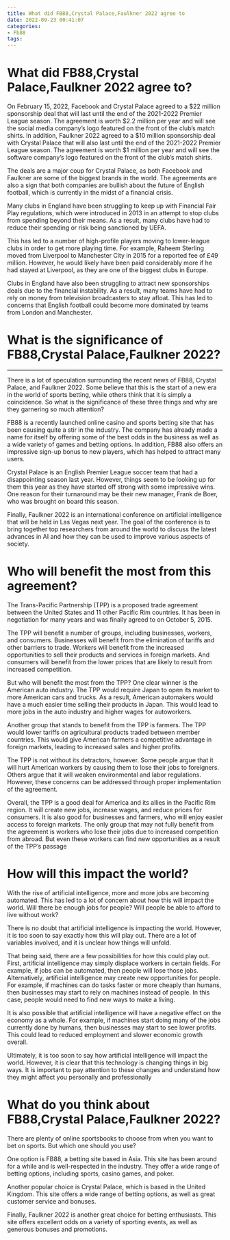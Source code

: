 ```yaml
---
title: What did FB88,Crystal Palace,Faulkner 2022 agree to
date: 2022-09-23 00:41:07
categories:
- Fb88
tags:
---
```



#  What did FB88,Crystal Palace,Faulkner 2022 agree to?

On February 15, 2022, Facebook and Crystal Palace agreed to a $22 million sponsorship deal that will last until the end of the 2021-2022 Premier League season. The agreement is worth $2.2 million per year and will see the social media company’s logo featured on the front of the club’s match shirts. In addition, Faulkner 2022 agreed to a $10 million sponsorship deal with Crystal Palace that will also last until the end of the 2021-2022 Premier League season. The agreement is worth $1 million per year and will see the software company’s logo featured on the front of the club’s match shirts.

The deals are a major coup for Crystal Palace, as both Facebook and Faulkner are some of the biggest brands in the world. The agreements are also a sign that both companies are bullish about the future of English football, which is currently in the midst of a financial crisis.

Many clubs in England have been struggling to keep up with Financial Fair Play regulations, which were introduced in 2013 in an attempt to stop clubs from spending beyond their means. As a result, many clubs have had to reduce their spending or risk being sanctioned by UEFA.

This has led to a number of high-profile players moving to lower-league clubs in order to get more playing time. For example, Raheem Sterling moved from Liverpool to Manchester City in 2015 for a reported fee of £49 million. However, he would likely have been paid considerably more if he had stayed at Liverpool, as they are one of the biggest clubs in Europe.

Clubs in England have also been struggling to attract new sponsorships deals due to the financial instability. As a result, many teams have had to rely on money from television broadcasters to stay afloat. This has led to concerns that English football could become more dominated by teams from London and Manchester.

#  What is the significance of FB88,Crystal Palace,Faulkner 2022?

___

There is a lot of speculation surrounding the recent news of FB88, Crystal Palace, and Faulkner 2022. Some believe that this is the start of a new era in the world of sports betting, while others think that it is simply a coincidence. So what is the significance of these three things and why are they garnering so much attention?

FB88 is a recently launched online casino and sports betting site that has been causing quite a stir in the industry. The company has already made a name for itself by offering some of the best odds in the business as well as a wide variety of games and betting options. In addition, FB88 also offers an impressive sign-up bonus to new players, which has helped to attract many users.

Crystal Palace is an English Premier League soccer team that had a disappointing season last year. However, things seem to be looking up for them this year as they have started off strong with some impressive wins. One reason for their turnaround may be their new manager, Frank de Boer, who was brought on board this season.

Finally, Faulkner 2022 is an international conference on artificial intelligence that will be held in Las Vegas next year. The goal of the conference is to bring together top researchers from around the world to discuss the latest advances in AI and how they can be used to improve various aspects of society.

#  Who will benefit the most from this agreement?

The Trans-Pacific Partnership (TPP) is a proposed trade agreement between the United States and 11 other Pacific Rim countries. It has been in negotiation for many years and was finally agreed to on October 5, 2015.

The TPP will benefit a number of groups, including businesses, workers, and consumers. Businesses will benefit from the elimination of tariffs and other barriers to trade. Workers will benefit from the increased opportunities to sell their products and services in foreign markets. And consumers will benefit from the lower prices that are likely to result from increased competition.

But who will benefit the most from the TPP? One clear winner is the American auto industry. The TPP would require Japan to open its market to more American cars and trucks. As a result, American automakers would have a much easier time selling their products in Japan. This would lead to more jobs in the auto industry and higher wages for autoworkers.

Another group that stands to benefit from the TPP is farmers. The TPP would lower tariffs on agricultural products traded between member countries. This would give American farmers a competitive advantage in foreign markets, leading to increased sales and higher profits.

The TPP is not without its detractors, however. Some people argue that it will hurt American workers by causing them to lose their jobs to foreigners. Others argue that it will weaken environmental and labor regulations. However, these concerns can be addressed through proper implementation of the agreement.

Overall, the TPP is a good deal for America and its allies in the Pacific Rim region. It will create new jobs, increase wages, and reduce prices for consumers. It is also good for businesses and farmers, who will enjoy easier access to foreign markets. The only group that may not fully benefit from the agreement is workers who lose their jobs due to increased competition from abroad. But even these workers can find new opportunities as a result of the TPP’s passage

#  How will this impact the world?

With the rise of artificial intelligence, more and more jobs are becoming automated. This has led to a lot of concern about how this will impact the world. Will there be enough jobs for people? Will people be able to afford to live without work?

There is no doubt that artificial intelligence is impacting the world. However, it is too soon to say exactly how this will play out. There are a lot of variables involved, and it is unclear how things will unfold.

That being said, there are a few possibilities for how this could play out. First, artificial intelligence may simply displace workers in certain fields. For example, if jobs can be automated, then people will lose those jobs. Alternatively, artificial intelligence may create new opportunities for people. For example, if machines can do tasks faster or more cheaply than humans, then businesses may start to rely on machines instead of people. In this case, people would need to find new ways to make a living.

It is also possible that artificial intelligence will have a negative effect on the economy as a whole. For example, if machines start doing many of the jobs currently done by humans, then businesses may start to see lower profits. This could lead to reduced employment and slower economic growth overall.

Ultimately, it is too soon to say how artificial intelligence will impact the world. However, it is clear that this technology is changing things in big ways. It is important to pay attention to these changes and understand how they might affect you personally and professionally

#  What do you think about FB88,Crystal Palace,Faulkner 2022?

There are plenty of online sportsbooks to choose from when you want to bet on sports. But which one should you use?

One option is FB88, a betting site based in Asia. This site has been around for a while and is well-respected in the industry. They offer a wide range of betting options, including sports, casino games, and poker.

Another popular choice is Crystal Palace, which is based in the United Kingdom. This site offers a wide range of betting options, as well as great customer service and bonuses.

Finally, Faulkner 2022 is another great choice for betting enthusiasts. This site offers excellent odds on a variety of sporting events, as well as generous bonuses and promotions.